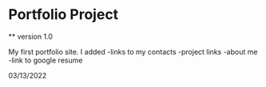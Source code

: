 # Portfolio Project
** version 1.0

My first portfolio site.
I added 
-links to my contacts
-project links
-about me
-link to google resume

03/13/2022
